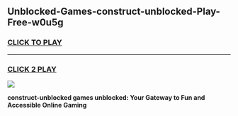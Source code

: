 
## Unblocked-Games-construct-unblocked-Play-Free-w0u5g
<h3>
<a href="https://premium76.site?title=construct-unblocked&ref=23A">CLICK TO PLAY</a></h3>
<hr>

<h3>
<a href="https://premium76.site?title=construct-unblocked&ref=23A">CLICK 2 PLAY</a>
  
</h3>

<a href="https://premium76.site?title=construct-unblocked&ref=23A"><img src="https://clearcache.store/games.png"></a>


**construct-unblocked games unblocked: Your Gateway to Fun and Accessible Online Gaming**
